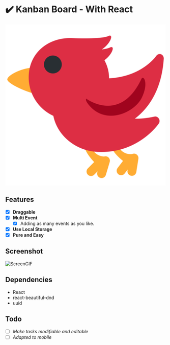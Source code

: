 # ✔️ Kanban Board - With React

<p align="center"><img src="https://raw.githubusercontent.com/jackyrwj/picb/master/bird.svg" style="zoom:80%;" /></p>


## Features
- [x] **Draggable**
- [x] **Multi Event**
  - [x] Adding as many events as you like.
- [x] **Use Local Storage**
- [x] **Pure and Easy**

## Screenshot

![ScreenGIF](https://imgbed.codingkelvin.fun/uPic/screen.gif)

## Dependencies

- React
- react-beautiful-dnd
- uuid

## Todo

- [ ] *Make tasks modifiable and editable*
- [ ] *Adapted to mobile*